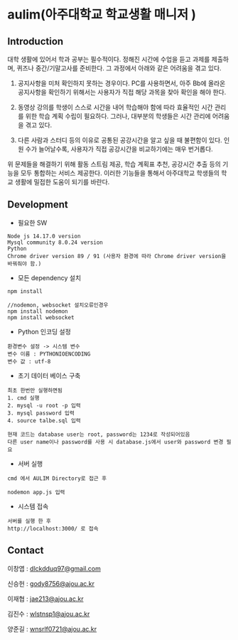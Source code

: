 # aulim(아주대학교 학교생활 매니저 )

## Introduction

대학 생활에 있어서 학과 공부는 필수적이다. 정해진 시간에 수업을 듣고 과제를 제출하며, 퀴즈나 중간/기말고사를 준비한다. 그 과정에서 아래와 같은 어려움을 겪고 있다. 

  1. 공지사항을 미처 확인하지 못하는 경우이다. PC를 사용하면서, 아주 Bb에 올라온 공지사항을 확인하기 위해서는 사용자가 직접 해당 과목을 찾아 확인을 해야 한다. 

2. 동영상 강의를 학생이 스스로 시간을 내어 학습해야 함에 따라 효율적인 시간 관리를 위한 학습 계획 수립이 필요하다. 그러나, 대부분의 학생들은 시간 관리에 어려움을 겪고 있다. 

 3. 다른 사람과 스터디 등의 이유로 공통된 공강시간을 알고 싶을 때 불편함이 있다. 인원 수가 늘어날수록, 사용자가 직접 공강시간을 비교하기에는 매우 번거롭다.

 위 문제들을 해결하기 위해 활동 스트림 제공, 학습 계획표 추천, 공강시간 추출 등의 기능을 모두 통합하는 서비스 제공한다. 이러한 기능들을 통해서 아주대학교 학생들의 학교 생활에 밀접한 도움이 되기를 바란다.

## Development

- 필요한 SW
```
Node js 14.17.0 version
Mysql community 8.0.24 version
Python 
Chrome driver version 89 / 91 (사용자 환경에 따라 Chrome driver version을 바꿔줘야 함.)

```

- 모든 dependency 설치
```
npm install

//nodemon, websocket 설치오류인경우
npm install nodemon
npm install websocket
```

- Python 인코딩 설정
```
환경변수 설정 -> 시스템 변수
변수 이름 : PYTHONIOENCODING
변수 값 : utf-8
```

- 초기 데이터 베이스 구축

```
최초 한번만 실행하면됨
1. cmd 실행
2. mysql -u root -p 입력
3. mysql password 입력
4. source talbe.sql 입력

현재 코드는 database user는 root, password는 1234로 작성되어있음
다른 user name이나 password를 사용 시 database.js에서 user와 password 변경 필요
```

- 서버 실행
```
cmd 에서 AULIM Directory로 접근 후

nodemon app.js 입력
```

- 시스템 접속
```
서버를 실행 한 후 
http://localhost:3000/ 로 접속
```

## Contact
이창엽 : dlckdduq97@gmail.com


신승헌 : gody8756@ajou.ac.kr


이재협 : jae213@ajou.ac.kr


김진수 : wlstnsp1@ajou.ac.kr


양준길 : wnsrlf0721@ajou.ac.kr
